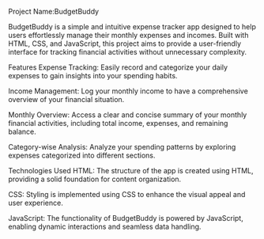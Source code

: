 
Project Name:BudgetBuddy


BudgetBuddy is a simple and intuitive expense tracker app designed to help users effortlessly manage their monthly expenses and incomes. Built with HTML, CSS, and JavaScript, this project aims to provide a user-friendly interface for tracking financial activities without unnecessary complexity.

Features
Expense Tracking: Easily record and categorize your daily expenses to gain insights into your spending habits.

Income Management: Log your monthly income to have a comprehensive overview of your financial situation.

Monthly Overview: Access a clear and concise summary of your monthly financial activities, including total income, expenses, and remaining balance.

Category-wise Analysis: Analyze your spending patterns by exploring expenses categorized into different sections.

Technologies Used
HTML: The structure of the app is created using HTML, providing a solid foundation for content organization.

CSS: Styling is implemented using CSS to enhance the visual appeal and user experience.

JavaScript: The functionality of BudgetBuddy is powered by JavaScript, enabling dynamic interactions and seamless data handling.
